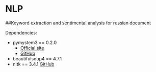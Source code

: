 # NLP
##Keyword extraction and sentimental analysis for russian document

<p>Dependencies: </p>
<ul>
<li>pymystem3 == 0.2.0 
  <ul type = "square">
    <li><a href="https://yandex.ru/dev/mystem/">Official site</a></li> 
    <li><a href="https://github.com/nlpub/pymystem3">GitHub</a></li> 
  </ul>
<li>beautifulsoup4 == 4.7.1</li>
<li>nltk == 3.4.1 <a href="https://github.com/nltk/nltk">GitHub</a></li>
<ul>
